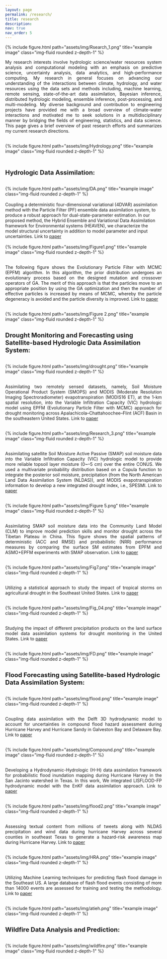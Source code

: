 ```yaml
---
layout: page
permalink: /research/
title: research
description:
nav: true
nav_order: 5
---
```


<div class="row justify-content-sm-center">
    <div class="col-sm-10 mt-3 mt-md-0">
        {% include figure.html path="assets/img/Rsearch_1.png" title="example image" class="img-fluid rounded z-depth-1" %}
    </div>
</div>

<p style="text-align: justify;">My research interests involve hydrologic science/water resources system analysis and computational modeling with an emphasis on predictive science, uncertainty analysis, data analytics, and high-performance computing. My research in general focuses on advancing our understanding of the interactions between climate, hydrology, and water resources using the data sets and methods including, machine learning, remote sensing, state-of-the-art data assimilation, Bayesian inference, distributed hydrologic modeling, ensemble inference, post-processing, and multi-modeling. My diverse background and contribution to engineering projects have provided me with a broad overview of climate-water interactions and motivated me to seek solutions in a multidisciplinary manner by bridging the fields of engineering, statistics, and data science. This page gives a brief overview of past research efforts and summarizes my current research directions.<br><br>

<div class="row justify-content-sm-center">
    <div class="col-sm-10 mt-3 mt-md-0">
        {% include figure.html path="assets/img/Hydrology.png" title="example image" class="img-fluid rounded z-depth-1" %}
    </div>
</div>
<br><br>

<strong style="font-size: 20px;">Hydrologic Data Assimilation:</strong><br><br>
<div class="row justify-content-sm-center">
    <div class="col-sm-10 mt-3 mt-md-0">
        {% include figure.html path="assets/img/DA.png" title="example image" class="img-fluid rounded z-depth-1" %}
    </div>
</div>
<br>
Coupling a deterministic four-dimensional variational (4DVAR) assimilation method with the Particle Filter (PF) ensemble data assimilation system, to produce a robust approach for dual-state-parameter estimation. In our proposed method, the Hybrid Ensemble and Variational Data Assimilation framework for Environmental systems (HEAVEN), we characterize the model structural uncertainty in addition to model parameter and input uncertainties. Link to <a href=" https://doi.org/10.1029/2018WR023629">paper</a><br><br>

<div class="row justify-content-sm-center">
    <div class="col-sm-10 mt-3 mt-md-0">
        {% include figure.html path="assets/img/Figure1.png" title="example image" class="img-fluid rounded z-depth-1" %}
    </div>
</div>
<br>

<p style="text-align: justify;">The following figure shows the Evolutionary Particle Filter with MCMC (EPFM) algorithm. In this algorithm, the prior distribution undergoes an evolutionary process based on the designed mutation and crossover operators of GA. The merit of this approach is that the particles move to an appropriate position by using the GA optimization and then the number of effective particles is increased by means of MCMC, whereby the particle degeneracy is avoided and the particle diversity is improved. Link to <a href=" https://doi.org/10.1016/j.advwatres.2017.11.011">paper</a><br><br>

<div class="row justify-content-sm-center">
    <div class="col-sm-10 mt-3 mt-md-0">
        {% include figure.html path="assets/img/Figure 2.png" title="example image" class="img-fluid rounded z-depth-1" %}
    </div>
</div>
<br>

<strong style="font-size: 20px;">Drought Monitoring and Forecasting using Satellite-based Hydrologic Data Assimilation System:</strong><br>
<br>

<div class="row justify-content-sm-center">
    <div class="col-sm-10 mt-3 mt-md-0">
        {% include figure.html path="assets/img/drought.png" title="example image" class="img-fluid rounded z-depth-1" %}
    </div>
</div>
<br>
<p style="text-align: justify;">Assimilating two remotely sensed datasets, namely, Soil Moisture Operational Product System (SMOPS) and MODIS (Moderate Resolution Imaging Spectroradiometer) evapotranspiration (MODIS16 ET), at the 1-km spatial resolution, into the Variable Infiltration Capacity (VIC) hydrologic model using EPFM (Evolutionary Particle Filter with MCMC) approach for drought monitoring across Apalachicola–Chattahoochee–Flint (ACF) Basin in the southeastern United States. Link to <a href=" https://doi.org/10.1175/JHM-D-20-0057.1">paper</a><br><br>

<div class="row justify-content-sm-center">
    <div class="col-sm-10 mt-3 mt-md-0">
        {% include figure.html path="assets/img/Research_3.png" title="example image" class="img-fluid rounded z-depth-1" %}
    </div>
</div>
<br>

<p style="text-align: justify;">Assimilating satellite Soil Moisture Active Passive (SMAP) soil moisture data into the Variable Infiltration Capacity (VIC) hydrologic model to provide more reliable topsoil layer moisture (0~–5 cm) over the entire CONUS. We used a multivariate probability distribution based on a Copula function to integrate the posterior soil moisture, precipitation (from the North American Land Data Assimilation System (NLDAS)), and MODIS evapotranspiration information to develop a new integrated drought index, i.e., SPESMI. Link to <a href=" https://doi.org/10.1016/j.rse.2020.112028">paper</a><br><br>

<div class="row justify-content-sm-center">
    <div class="col-sm-10 mt-3 mt-md-0">
        {% include figure.html path="assets/img/Figure 5.png" title="example image" class="img-fluid rounded z-depth-1" %}
    </div>
</div>
<br>

<p style="text-align: justify;"> Assimilating SMAP soil moisture data into the Community Land Model (CLM) to improve model prediction skills and monitor drought across the Tibetan Plateau in China. This figure shows the spatial patterns of deterministic (ACC and RMSE) and probabilistic (NRR) performance measures by comparing the surface SM estimates from EPFM and ASMO+EPFM experiments with SMAP observation. Link to <a href=" https://doi.org/10.1029/2021WR029879">paper</a><br><br>

<div class="row justify-content-sm-center">
    <div class="col-sm-10 mt-3 mt-md-0">
        {% include figure.html path="assets/img/Fig7.png" title="example image" class="img-fluid rounded z-depth-1" %}
    </div>
</div>
<br>

<p style="text-align: justify;"> Utilizing a statistical approach to study the impact of tropical storms on agricultural drought in the Southeast United States. Link to <a href=" https://doi.org/10.1029/2021EF002417">paper</a><br><br>

<div class="row justify-content-sm-center">
    <div class="col-sm-10 mt-3 mt-md-0">
        {% include figure.html path="assets/img/Fig_04.png" title="example image" class="img-fluid rounded z-depth-1" %}
    </div>
</div>
<br>

<p style="text-align: justify;"> Studying the impact of different precipitation products on the land surface model data assimilation systems for drought monitoring in the United States. Link to <a href=" https://doi.org/10.1016/j.scitotenv.2022.154916">paper</a><br><br>

<div class="row justify-content-sm-center">
    <div class="col-sm-10 mt-3 mt-md-0">
        {% include figure.html path="assets/img/FD.png" title="example image" class="img-fluid rounded z-depth-1" %}
    </div>
</div>
<br>

<strong style="font-size: 20px;">Flood Forecasting using Satellite-based Hydrologic Data Assimilation System:</strong><br>
<br>

<div class="row justify-content-sm-center">
    <div class="col-sm-10 mt-3 mt-md-0">
        {% include figure.html path="assets/img/flood.png" title="example image" class="img-fluid rounded z-depth-1" %}
    </div>
</div>
<br>

<p style="text-align: justify;"> Coupling data assimilation with the Delft 3D hydrodynamic model to account for uncertainties in compound flood hazard assessment during Hurricane Harvey and Hurricane Sandy in Galveston Bay and Delaware Bay. Link to <a href=" https://doi.org/10.1016/j.coastaleng.2021.104057">paper</a><br><br>
<div class="row justify-content-sm-center">
    <div class="col-sm-10 mt-3 mt-md-0">
        {% include figure.html path="assets/img/Compound.png" title="example image" class="img-fluid rounded z-depth-1" %}
    </div>
</div>
<br>

<p style="text-align: justify;"> Developing a Hydrodynamic-Hydrologic (H-H) data assimilation framework for probabilistic flood inundation mapping during Hurricane Harvey in the San Jacinto watershed in Texas. In this work, We integrated LISFLOOD-FP hydrodynamic model with the EnKF data assimilation approach. Link to <a href=" https://hess.copernicus.org/articles/25/4995/2021/">paper</a><br><br>
<div class="row justify-content-sm-center">
    <div class="col-sm-10 mt-3 mt-md-0">
        {% include figure.html path="assets/img/flood2.png" title="example image" class="img-fluid rounded z-depth-1" %}
    </div>
</div>
<br>

<p style="text-align: justify;"> Assessing textual content from millions of tweets along with NLDAS precipitation and wind data during hurricane Harvey across several counties in southeast Texas to generate a hazard-risk awareness map during Hurricane Harvey. Link to <a href=" https://doi.org/10.1016/j.scs.2021.103577">paper</a><br><br>
<div class="row justify-content-sm-center">
    <div class="col-sm-10 mt-3 mt-md-0">
        {% include figure.html path="assets/img/HRA.png" title="example image" class="img-fluid rounded z-depth-1" %}
    </div>
</div>
<br>

<p style="text-align: justify;"> Utilizing Machine Learning techniques for predicting flash flood damage in the Southeast US. A large database of flash flood events consisting of more than 14000 events are assessed for training and testing the methodology. Link to <a href=" https://iopscience.iop.org/article/10.1088/1748-9326/ab6edd/meta">paper</a><br><br>
<div class="row justify-content-sm-center">
    <div class="col-sm-10 mt-3 mt-md-0">
        {% include figure.html path="assets/img/atieh.png" title="example image" class="img-fluid rounded z-depth-1" %}
    </div>
</div>
<br>

<strong style="font-size: 20px;">Wildfire Data Analysis and Prediction:</strong><br>
<br>

<div class="row justify-content-sm-center">
    <div class="col-sm-10 mt-3 mt-md-0">
        {% include figure.html path="assets/img/wildfire.png" title="example image" class="img-fluid rounded z-depth-1" %}
    </div>
</div>
<br>
